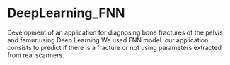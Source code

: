 # DeepLearning_FNN
Development of an application for diagnosing bone fractures of the pelvis and femur using Deep Learning
We used FNN model. our application consists to predict if there is a fracture or not using parameters extracted from real scanners.
